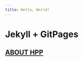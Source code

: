 ```yaml
---
title: Hello, World!
---
```


<html>
<head>
</head>
<body>
	<h1>Jekyll + GitPages</h1>
	<a href="{{ site.baseurl}}/about/"><h2>ABOUT HPP</h2></a>
</body>
</html>
